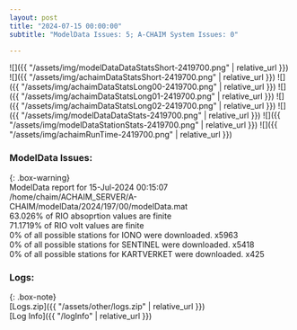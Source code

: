 ```yaml
---
layout: post
title: "2024-07-15 00:00:00"
subtitle: "ModelData Issues: 5; A-CHAIM System Issues: 0"

---
```


![]({{ "/assets/img/modelDataDataStatsShort-2419700.png" | relative_url }})
![]({{ "/assets/img/achaimDataStatsShort-2419700.png" | relative_url }})
![]({{ "/assets/img/achaimDataStatsLong00-2419700.png" | relative_url }})
![]({{ "/assets/img/achaimDataStatsLong01-2419700.png" | relative_url }})
![]({{ "/assets/img/achaimDataStatsLong02-2419700.png" | relative_url }})
![]({{ "/assets/img/modelDataDataStats-2419700.png" | relative_url }})
![]({{ "/assets/img/modelDataStationStats-2419700.png" | relative_url }})
![]({{ "/assets/img/achaimRunTime-2419700.png" | relative_url }})


### ModelData Issues:  
  
{: .box-warning}  
 ModelData report for 15-Jul-2024 00:15:07   
 /home/chaim/ACHAIM_SERVER/A-CHAIM/modelData/2024/197/00/modelData.mat   
 63.026% of RIO absoprtion values are finite   
 71.1719% of RIO volt values are finite   
 0% of all possible stations for IONO were downloaded. x5963   
 0% of all possible stations for SENTINEL were downloaded. x5418   
 0% of all possible stations for KARTVERKET were downloaded. x425   
  


### Logs:  
  
{: .box-note}  
[Logs.zip]({{ "/assets/other/logs.zip" | relative_url }})  
[Log Info]({{ "/logInfo" | relative_url }})  
